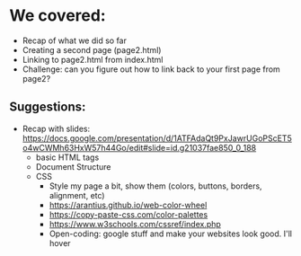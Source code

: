 # We covered:

* Recap of what we did so far
* Creating a second page (page2.html)
* Linking to page2.html from index.html
* Challenge: can you figure out how to link back to your first page from page2? 


## Suggestions:
* Recap with slides: https://docs.google.com/presentation/d/1ATFAdaQt9PxJawrUGoPScET5o4wCWMh63HxW57h44Go/edit#slide=id.g21037fae850_0_188
  * basic HTML tags
  * Document Structure
  * CSS 
    * Style my page a bit, show them (colors, buttons, borders, alignment, etc)
    *   https://arantius.github.io/web-color-wheel
    *   https://copy-paste-css.com/color-palettes
    *   https://www.w3schools.com/cssref/index.php
    * Open-coding: google stuff and make your websites look good. I'll hover
